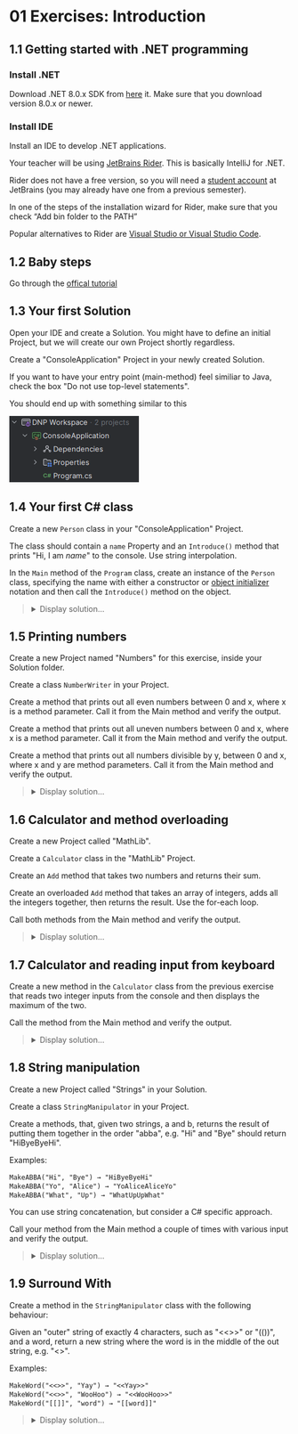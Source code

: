 # 01 Exercises: Introduction

## 1.1 Getting started with .NET programming

### Install .NET

Download .NET 8.0.x SDK from [here](https://dotnet.microsoft.com/download) it.
Make sure that you download version 8.0.x or newer.

### Install IDE

Install an IDE to develop .NET applications.

Your teacher will be using [JetBrains Rider](https://www.jetbrains.com/rider/download/). This is basically IntelliJ for .NET.

Rider does not have a free version, so you will need a [student account](https://www.jetbrains.com/community/education/) at JetBrains (you may already have one from a previous semester).

In one of the steps of the installation wizard for Rider, make sure that you check “Add bin folder to the PATH”

Popular alternatives to Rider are [Visual Studio or Visual Studio Code](https://visualstudio.microsoft.com/downloads/).

## 1.2 Baby steps

Go through the [offical tutorial](https://dotnet.microsoft.com/learn/dotnet/in-browser-tutorial/1)

## 1.3 Your first Solution

Open your IDE and create a Solution. You might have to define an initial Project, but we will create our own Project shortly regardless.

Create a "ConsoleApplication" Project in your newly created Solution.

If you want to have your entry point (main-method) feel similiar to Java, check the box "Do not use top-level statements".

You should end up with something similar to this

![My first Solution](Images/myfirstsolution.png)

## 1.4 Your first C# class

Create a new `Person` class in your "ConsoleApplication" Project.

The class should contain a `name` Property and an `Introduce()` method that prints "Hi, I am _name_" to the console. Use string interpolation.

In the `Main` method of the `Program` class, create an instance of the `Person` class, specifying the name with either a constructor or [object initializer](https://learn.microsoft.com/en-us/dotnet/csharp/programming-guide/classes-and-structs/object-and-collection-initializers) notation and then call the `Introduce()` method on the object.

<blockquote>
<details>
<summary>Display solution...</summary>
<p>

```csharp
namespace ConsoleApplication
{
    public class Person
    {
        public string Name { get; set; }

        public Person()
        {

        }

        public Person(string name)
        {
            Name = name;
        }
    }
}
```

```csharp
using System;

namespace ConsoleApplication
{
    internal class Program
    {
        public static void Main(string[] args)
        {
            //Using constructor
            Person person1 = new Person("Alice");
            Console.WriteLine($"Hi, I am {person1.Name}");

            //Using object initializer
            Person person2 = new Person{Name = "Bob"};
            Console.WriteLine($"Hi, I am {person2.Name}");
        }
    }
}
```

</p>
</details>
</blockquote>

## 1.5 Printing numbers

Create a new Project named "Numbers" for this exercise, inside your Solution folder.

Create a class `NumberWriter` in your Project.

Create a method that prints out all even numbers between 0 and x, where x is a method parameter. Call it from the Main method and verify the output.

Create a method that prints out all uneven numbers between 0 and x, where x is a method parameter. Call it from the Main method and verify the output.

Create a method that prints out all numbers divisible by y, between 0 and x, where x and y are method parameters. Call it from the Main method and verify the output.

<blockquote>
<details>
<summary>Display solution...</summary>
<p>

```csharp
using System;

namespace Numbers
{
    public class NumberWriter
    {
        public void PrintEvenNumbersFromZeroToX(int x)
        {
            for (int i = 0; i <= x; i++)
            {
                if(i % 2 == 0)
                {
                    Console.WriteLine(i);
                }
            }
        }

        public void PrintOddNumbersFromZeroToX(int x)
        {
            for (int i = 0; i <= x; i++)
            {
                if (i % 2 != 0)
                {
                    Console.WriteLine(i);
                }
            }
        }

        public void PrintNumbersFromZeroToXDivisibleByY(int x, int y)
        {
            for (int i = 0; i <= x; i++)
            {
                if (i % y == 0)
                {
                    Console.WriteLine(i);
                }
            }
        }
    }
}
```

```csharp
namespace Numbers
{
    internal class Program
    {
        public static void Main(string[] args)
        {
            NumberWriter numberWriter = new NumberWriter();

            numberWriter.PrintEvenNumbersFromZeroToX(10);
            numberWriter.PrintOddNumbersFromZeroToX(10);
            numberWriter.PrintNumbersFromZeroToXDivisibleByY(10, 3);
        }
    }
}
```

</p>
</details>
</blockquote>

## 1.6 Calculator and method overloading

Create a new Project called "MathLib".

Create a `Calculator` class in the "MathLib" Project.

Create an `Add` method that takes two numbers and returns their sum.

Create an overloaded `Add` method that takes an array of integers, adds all the integers together, then returns the result. Use the for-each loop.

Call both methods from the Main method and verify the output.

<blockquote>
<details>
<summary>Display solution...</summary>
<p>

```csharp
namespace MathLib
{
    public class Calculator
    {
        public int Add(int a, int b)
        {
            return a + b;
        }

        public int Add(int[] numbers)
        {
            int sum = 0;

            foreach (int number in numbers)
            {
                sum += number;
            }

            return sum;
        }
    }
}
```

```csharp
using System;

namespace MathLib
{
    internal class Program
    {
        public static void Main(string[] args)
        {
            Calculator calculator = new Calculator();

            Console.WriteLine($"Calling add with two numbers: {calculator.Add(2, 3)}");
            Console.WriteLine($"Calling add with an integer array: {calculator.Add(new int[]{1,2,3,4,5})}");
        }
    }
}
```

</p>
</details>
</blockquote>

## 1.7 Calculator and reading input from keyboard

Create a new method in the `Calculator` class from the previous exercise that reads two integer inputs from the console and then displays the maximum of the two.

Call the method from the Main method and verify the output.

<blockquote>
<details>
<summary>Display solution...</summary>
<p>

(Only new method shown, not showing the rest of class Calculator)

```csharp
public void ReadTwoIntegersAndPrintTheHighest()
{
    Console.WriteLine("Enter the first number: ");
    string firstNumberAsString = Console.ReadLine();
    int firstNumberAsInt = Convert.ToInt32(firstNumberAsString);

    Console.WriteLine("Enter the second number: ");
    string secondNumberAsString = Console.ReadLine();
    int secondNumberAsInt = Convert.ToInt32(secondNumberAsString);

    Console.WriteLine($"The highest numbers is: {Math.Max(firstNumberAsInt, secondNumberAsInt)}");
}
```

```csharp
namespace MathLib
{
    internal class Program
    {
        public static void Main(string[] args)
        {
            Calculator calculator = new Calculator();

            calculator.ReadTwoIntegersAndPrintTheHighest();
        }
    }
}
```

</p>
</details>
</blockquote>

## 1.8 String manipulation

Create a new Project called "Strings" in your Solution.

Create a class `StringManipulator` in your Project.

Create a methods, that, given two strings, a and b, returns the result of putting them together in the order "abba", e.g. "Hi" and "Bye" should return "HiByeByeHi".

Examples:

```
MakeABBA("Hi", "Bye") → "HiByeByeHi"
MakeABBA("Yo", "Alice") → "YoAliceAliceYo"
MakeABBA("What", "Up") → "WhatUpUpWhat"
```

You can use string concatenation, but consider a C# specific approach.

Call your method from the Main method a couple of times with various input and verify the output.

<blockquote>
<details>
<summary>Display solution...</summary>
<p>

```csharp
using System;

namespace Strings
{
    public class StringManipulator
    {
        public void MakeABBA(string a, string b)
        {
            Console.WriteLine($"{a}{b}{b}{a}");
        }
    }
}
```

```csharp
namespace Strings
{
    internal class Program
    {
        public static void Main(string[] args)
        {
            StringManipulator stringManipulator = new StringManipulator();

            stringManipulator.MakeABBA("A", "B");
            stringManipulator.MakeABBA("Hi", "Bye");
            stringManipulator.MakeABBA("Alice", "Bob");
        }
    }
}
```

</p>
</details>
</blockquote>

## 1.9 Surround With

Create a method in the `StringManipulator` class with the following behaviour:

Given an "outer" string of exactly 4 characters, such as "<<>>" or "(())", and a word, return a new string where the word is in the middle of the out string, e.g. "<<word>>".

Examples:

```
MakeWord("<<>>", "Yay") → "<<Yay>>"
MakeWord("<<>>", "WooHoo") → "<<WooHoo>>"
MakeWord("[[]]", "word") → "[[word]]"
```

<blockquote>
<details>
<summary>Display solution...</summary>
<p>

(Only showing the new method)

```csharp
public string MakeWord(string outer, string word)
{
    return $"{outer.Substring(0, 2)}{word}{outer.Substring(2)}";
}
```

```csharp
using System;

namespace Strings
{
    internal class Program
    {
        public static void Main(string[] args)
        {
            StringManipulator stringManipulator = new StringManipulator();

            Console.WriteLine($"Result: {stringManipulator.MakeWord("<<>>", "test")}");
        }
    }
}
```

</p>
</details>
</blockquote>
